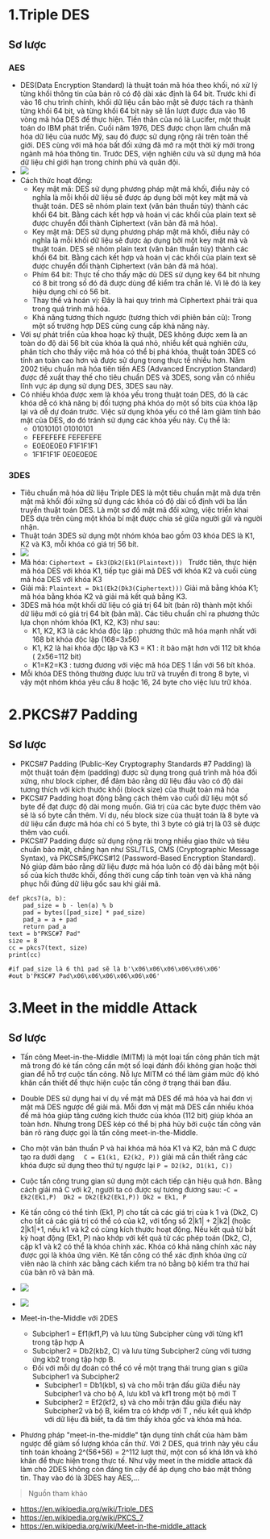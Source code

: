 
# 1.Triple DES
## Sơ lược
### AES
- DES(Data Encryption Standard)  là thuật toán mã hóa theo khối, nó xử lý từng khối thông tin của bản rõ có độ dài xác định là 64 bit. Trước khi đi vào 16 chu trình chính, khối dữ liệu cần bảo mật sẽ được tách ra thành từng khối 64 bit, và từng khối 64 bit này sẽ lần lượt được đưa vào 16 vòng mã hóa DES để thực hiện. Tiền thân của nó là Lucifer, một thuật toán do IBM phát triển. Cuối năm 1976, DES được chọn làm chuẩn mã hóa dữ liệu của nước Mỹ, sau đó được sử dụng rộng rãi trên toàn thế giới. DES cùng với mã hóa bất đối xứng đã mở ra một thời kỳ mới trong ngành mã hóa thông tin. Trước DES, viện nghiên cứu và sử dụng mã hóa dữ liệu chỉ giới hạn trong chính phủ và quân đội.
- ![](https://hackmd.io/_uploads/HkZHKZiYn.png)
- Cách thức hoạt động:
  - Key mật mã: DES sử dụng phương pháp mật mã khối, điều này có nghĩa là mỗi khối dữ liệu sẽ được áp dụng bởi một key mật mã và thuật toán. DES sẽ nhóm plain text (văn bản thuần túy) thành các khối 64 bit. Bằng cách kết hợp và hoán vị các khối của plain text sẽ được chuyển đổi thành Ciphertext (văn bản đã mã hóa).
  - Key mật mã: DES sử dụng phương pháp mật mã khối, điều này có nghĩa là mỗi khối dữ liệu sẽ được áp dụng bởi một key mật mã và thuật toán. DES sẽ nhóm plain text (văn bản thuần túy) thành các khối 64 bit. Bằng cách kết hợp và hoán vị các khối của plain text sẽ được chuyển đổi thành Ciphertext (văn bản đã mã hóa).
  - Phím 64 bit: Thực tế cho thấy mặc dù DES sử dụng key 64 bit nhưng có 8 bit trong số đó đã được dùng để kiểm tra chẵn lẻ. Vì lẽ đó là key hiệu dụng chỉ có 56 bit.
  - Thay thế và hoán vị: Đây là hai quy trình mà Ciphertext phải trải qua trong quá trình mã hóa.
  - Khả năng tương thích ngược (tương thích với phiên bản cũ): Trong một số trường hợp DES cũng cung cấp khả năng này.
- Với sự phát triển của khoa hoạc kỹ thuật, DES không được xem là an toàn do độ dài 56 bít của khóa là quá nhỏ, nhiều kết quả nghiên cứu, phân tích cho thấy việc mã hóa có thể bị phá khóa, thuật toán 3DES  có tính an toàn cao hơn và được sử dụng trong thực tế nhiều hơn. Năm 2002 tiêu chuẩn mã hóa tiên tiến AES (Advanced Encryption Standard) được đề xuất thay thế cho tiêu chuẩn DES và 3DES, song vẫn có nhiều lĩnh vực áp dụng sử dụng DES, 3DES sau này.
- Có nhiều khóa được xem là khóa yếu trong thuật toán DES, đó là các khóa dễ có khả năng bị đối tượng phá khóa do một số bits của khóa lặp lại và dễ dự đoán trước. Việc sử dụng khóa yếu có thể làm giảm tính bảo mật của DES, do đó tránh sử dụng các khóa yếu này. Cụ thể là:
  - 01010101 01010101
  - FEFEFEFE FEFEFEFE
  - E0E0E0E0 F1F1F1F1
  - 1F1F1F1F 0E0E0E0E
### 3DES
- Tiêu chuẩn mã hóa dữ liệu Triple DES là một tiêu chuẩn mật mã dựa trên mật mã khối đối xứng sử dụng các khóa có độ dài cố định với ba lần truyền thuật toán DES. Là một sơ đồ mật mã đối xứng, việc triển khai DES dựa trên cùng một khóa bí mật được chia sẻ giữa người gửi và người nhận.
- Thuật toán 3DES sử dụng một nhóm khóa bao gồm 03 khóa DES là K1, K2 và K3, mỗi khóa có giá trị 56 bít.
- ![](https://hackmd.io/_uploads/rJtDXZsF3.png)
- Mã hóa: ``Ciphertext = Ek3(Dk2(Ek1(Plaintext))) `` Trước tiên, thực hiện mã hóa DES với khóa K1, tiếp tục giải mã DES với khóa K2 và cuối cùng mã hóa DES với khóa K3
- Giải mã: ``Plaintext = Dk1(Ek2(Dk3(Ciphertext)))`` Giải mã bằng khóa K1; mã hóa bằng khóa K2 và giải mã kết quả bằng K3.
- 3DES mã hóa một khối dữ liệu có giá trị 64 bít (bản rõ) thành một khối dữ liệu mới có giá trị 64 bít (bản mã). Các tiêu chuẩn chỉ ra phương thức lựa chọn nhóm khóa (K1, K2, K3) như sau:
  - K1, K2, K3 là các khóa độc lập : phương thức mã hóa mạnh nhất với 168 bit khóa độc lập (168=3x56)
  - K1, K2 là hai khóa độc lập và  K3 = K1 : ít bảo mật hơn với 112 bít khóa ( 2x56=112 bit)
  - K1=K2=K3 : tương đương với việc mã hóa DES 1 lần với 56 bít khóa.
- Mỗi khóa DES thông thường được lưu trữ và truyền đi trong 8 byte, vì vậy một nhóm khóa yêu cầu 8 hoặc 16, 24 byte cho việc lưu trữ khóa.
# 2.PKCS#7 Padding
## Sơ lược
- PKCS#7 Padding (Public-Key Cryptography Standards #7 Padding) là một thuật toán đệm (padding) được sử dụng trong quá trình mã hóa đối xứng, như block cipher, để đảm bảo rằng dữ liệu đầu vào có độ dài tương thích với kích thước khối (block size) của thuật toán mã hóa
- PKCS#7 Padding hoạt động bằng cách thêm vào cuối dữ liệu một số byte để đạt được độ dài mong muốn. Giá trị của các byte được thêm vào sẽ là số byte cần thêm. Ví dụ, nếu block size của thuật toán là 8 byte và dữ liệu cần được mã hóa chỉ có 5 byte, thì 3 byte có giá trị là 03 sẽ được thêm vào cuối.
- PKCS#7 Padding được sử dụng rộng rãi trong nhiều giao thức và tiêu chuẩn bảo mật, chẳng hạn như SSL/TLS, CMS (Cryptographic Message Syntax), và PKCS#5/PKCS#12 (Password-Based Encryption Standard). Nó giúp đảm bảo rằng dữ liệu được mã hóa luôn có độ dài bằng một bội số của kích thước khối, đồng thời cung cấp tính toàn vẹn và khả năng phục hồi đúng dữ liệu gốc sau khi giải mã.
```python=
def pkcs7(a, b):
    pad_size = b - len(a) % b
    pad = bytes([pad_size] * pad_size)
    pad_a = a + pad
    return pad_a
text = b"PKSC#7 Pad"
size = 8     
cc = pkcs7(text, size)
print(cc)

#if pad_size là 6 thì pad sẽ là b'\x06\x06\x06\x06\x06\x06'
#out b'PKSC#7 Pad\x06\x06\x06\x06\x06\x06'
```

# 3.Meet in the middle Attack
## Sơ lược
- Tấn công Meet-in-the-Middle (MITM) là một loại tấn công phân tích mật mã trong đó kẻ tấn công cần một số loại đánh đổi không gian hoặc thời gian để hỗ trợ cuộc tấn công. Nỗ lực MITM có thể làm giảm mức độ khó khăn cần thiết để thực hiện cuộc tấn công ở trạng thái ban đầu.
- Double DES sử dụng hai ví dụ về mật mã DES để mã hóa và hai đơn vị mật mã DES ngược để giải mã. Mỗi đơn vị mật mã DES cần nhiều khóa để mã hóa giúp tăng cường kích thước của khóa (112 bit) giúp khóa an toàn hơn. Nhưng trong DES kép có thể bị phá hủy bởi cuộc tấn công văn bản rõ ràng được gọi là tấn công meet-in-the-Middle.
- Cho một văn bản thuần P và hai khóa mã hóa K1 và K2, bản mã C được tạo ra dưới dạng ``  C = E1(k1, E2(k2, P))`` giải mã cần thiết rằng các khóa được sử dụng theo thứ tự ngược lại ``P = D2(k2, D1(k1, C))``
- Cuộc tấn công trung gian sử dụng một cách tiếp cận hiệu quả hơn. Bằng cách giải mã C với k2, người ta có được sự tương đương sau:
-`` C = Ek2(Ek1,P) 
Dk2 = Dk2(Ek2(Ek1,P))
Dk2 = Ek1, P
``
- Kẻ tấn công có thể tính (Ek1, P) cho tất cả các giá trị của k 1 và (Dk2, C) cho tất cả các giá trị có thể có của k2, với tổng số 2|k1| + 2|k2| (hoặc 2|k1|+1, nếu k1 và k2 có cùng kích thước hoạt động. Nếu kết quả từ bất kỳ hoạt động (Ek1, P) nào khớp với kết quả từ các phép toán (Dk2, C), cặp k1 và k2 có thể là khóa chính xác. Khóa có khả năng chính xác này được gọi là khóa ứng viên. Kẻ tấn công có thể xác định khóa ứng cử viên nào là chính xác bằng cách kiểm tra nó bằng bộ kiểm tra thứ hai của bản rõ và bản mã.
- ![](https://hackmd.io/_uploads/S1fyM6jtn.png)
- ![](https://hackmd.io/_uploads/Sy81STiYh.png)

- Meet-in-the-Middle với 2DES
  - Subcipher1 = Ef1(kf1,P) và lưu từng Subcipher cùng với từng kf1 trong tập hợp A
  - Subcipher2 = Db2(kb2, C) và lưu từng Subcipher2 cùng với tương ứng kb2 trong tập hợp B.
  - Đối với mỗi dự đoán có thể có về một trạng thái trung gian s giữa Subcipher1 và Subcipher2
    - Subcipher1 = Db1(kb1, s) và cho mỗi trận đấu giữa điều này Subcipher1 và cho bộ A, lưu kb1 và kf1 trong một bộ mới T
    - Subcipher2 = Ef2(kf2, s) và cho mỗi trận đấu giữa điều này Subcipher2 và bộ B, kiểm tra có khớp với T , nếu kết quả khớp với dữ liệu đã biết, ta đã tìm thấy khóa gốc và khóa mã hóa.
- Phương pháp "meet-in-the-middle" tận dụng tính chất của hàm băm ngược để giảm số lượng khóa cần thử. Với 2 DES, quá trình này yêu cầu tính toán khoảng 2^(56+56) = 2^112 lượt thử, một con số khá lớn và khó khăn để thực hiện trong thực tế. Như vậy meet in the middle attack đã làm cho 2DES không còn đáng tin cậy để áp dụng cho bảo mật thông tin. Thay vào đó là 3DES hay AES,...
> Nguồn tham khảo
- https://en.wikipedia.org/wiki/Triple_DES
- https://en.wikipedia.org/wiki/PKCS_7
- https://en.wikipedia.org/wiki/Meet-in-the-middle_attack
